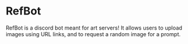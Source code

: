 # RefBot
RefBot is a discord bot meant for art servers!  It allows users to upload images using URL links, and to request a random image for a prompt.
